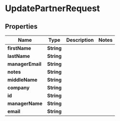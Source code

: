 

# UpdatePartnerRequest

## Properties

Name | Type | Description | Notes
------------ | ------------- | ------------- | -------------
**firstName** | **String** |  | 
**lastName** | **String** |  | 
**managerEmail** | **String** |  | 
**notes** | **String** |  | 
**middleName** | **String** |  | 
**company** | **String** |  | 
**id** | **String** |  | 
**managerName** | **String** |  | 
**email** | **String** |  | 



